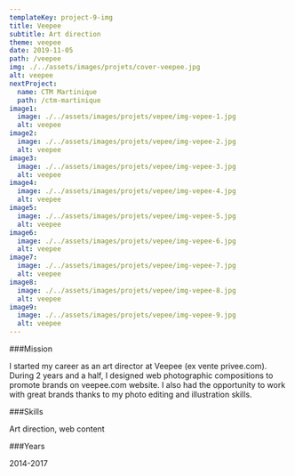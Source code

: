 ```yaml
---
templateKey: project-9-img
title: Veepee
subtitle: Art direction
theme: veepee
date: 2019-11-05
path: /veepee
img: ./../assets/images/projets/cover-veepee.jpg
alt: veepee
nextProject:
  name: CTM Martinique
  path: /ctm-martinique
image1:
  image: ./../assets/images/projets/vepee/img-vepee-1.jpg
  alt: veepee
image2:
  image: ./../assets/images/projets/vepee/img-vepee-2.jpg
  alt: veepee
image3:
  image: ./../assets/images/projets/vepee/img-vepee-3.jpg
  alt: veepee
image4:
  image: ./../assets/images/projets/vepee/img-vepee-4.jpg
  alt: veepee
image5:
  image: ./../assets/images/projets/vepee/img-vepee-5.jpg
  alt: veepee
image6:
  image: ./../assets/images/projets/vepee/img-vepee-6.jpg
  alt: veepee
image7:
  image: ./../assets/images/projets/vepee/img-vepee-7.jpg
  alt: veepee
image8:
  image: ./../assets/images/projets/vepee/img-vepee-8.jpg
  alt: veepee
image9:
  image: ./../assets/images/projets/vepee/img-vepee-9.jpg
  alt: veepee
---
```


<div class="mission">

###Mission

I started my career as an art director at Veepee
(ex vente privee.com). During 2 years and a half, I designed web photographic compositions to promote brands on veepee.com website. I also had the opportunity to work with great brands thanks to my photo editing and illustration skills.

</div>

<div class="other">

###Skills

Art direction, web
content

###Years

2014-2017

</div>

